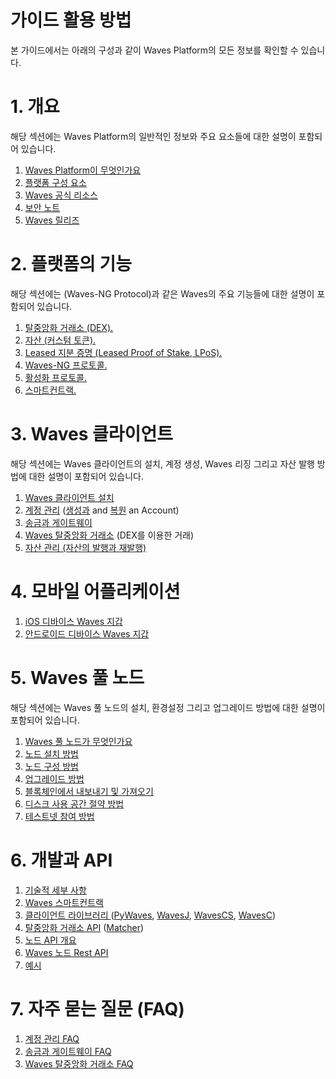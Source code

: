 # 가이드 활용 방법

본 가이드에서는 아래의 구성과 같이 Waves Platform의 모든 정보를 확인할 수 있습니다.

# 1. 개요

해당 섹션에는 Waves Platform의 일반적인 정보와 주요 요소들에 대한 설명이 포함되어 있습니다.

1. [Waves Platform이 무엇인가요](/README.md)
2. [플랫폼 구성 요소](/overview/platform-components.md)
3. [Waves 공식 리소스](/overview/waves-official-resources.md)
4. [보안 노트](/overview/security-notes.md)
5. [Waves 릴리즈](/overview/waves-releases.md)

# 2. 플랫폼의 기능

해당 섹션에는 \(Waves-NG Protocol\)과 같은 Waves의 주요 기능들에 대한 설명이 포함되어 있습니다.

1. [탈중앙화 거래소 \(DEX\).](/platform-features/decentralized-cryptocurrency-exchange-dex.md)
2. [자산 \(커스텀 토큰\).](/platform-features/assets-custom-tokens.md)
3. [Leased 지분 증명 \(Leased Proof of Stake, LPoS\).](/platform-features/leased-proof-of-stake-lpos.md)
4. [Waves-NG 프로토콜.](/platform-features/waves-ng-protocol.md)
5. [활성화 프로토콜.](/platform-features/activation-protocol.md)
6. [스마트컨트랙.](/platform-features/smart-contracts.md)

# 3. Waves 클라이언트

해당 섹션에는 Waves 클라이언트의 설치, 계정 생성, Waves 리징 그리고 자산 발행 방법에 대한 설명이 포함되어 있습니다.

1. [Waves 클라이언트 설치](/waves-client/install-waves-client.md)
2. [계정 관리](/waves-client/account-management.md) \([생성과](/waves-client/account-management/creating-an-account.md) and [복원](/waves-client/account-management/restore-an-account.md) an Account\)
3. [송금과 게이트웨이](/waves-client/wallet-management.md)
4. [Waves 탈중앙화 거래소](/waves-client/waves-dex.md) \(DEX를 이용한 거래\)
5. [자산 관리 \(자산의 발행과 재발행\)](/waves-client/assets-management.md)

# 4. 모바일 어플리케이션

1. [iOS 디바이스 Waves 지갑](/mobile-apps/iOS.md)
2. [안드로이드 디바이스 Waves 지갑](/mobile-apps/android.md)

# 5. Waves 풀 노드

해당 섹션에는 Waves 풀 노드의 설치, 환경설정 그리고 업그레이드 방법에 대한 설명이 포함되어 있습니다.

1. [Waves 풀 노드가 무엇인가요](/waves-full-node/what-is-a-full-node.md)
2. [노드 설치 방법](/waves-full-node/how-to-install-a-node/how-to-install-a-node.md)
3. [노드 구성 방법](/waves-full-node/how-to-configure-a-node.md)
4. [업그레이드 방법](/waves-full-node/upgrading.md)
5. [블록체인에서 내보내기 및 가져오기](/waves-full-node/export-and-import-from-the-blockchain.md)
6. [디스크 사용 공간 절약 방법](/waves-full-node/reducing-disk-space-usage.md)
7. [테스트넷 참여 방법](/waves-full-node/joining-testnet.md)

# 6. 개발과 API

1. [기술적 세부 사항](/technical-details/technical-details.md)
2. [Waves 스마트컨트랙](/technical-details/waves-contracts-language-description.md)
3. [클라이언트 라이브러리 ](/development-and-api/client-libraries.md)\([PyWaves](/development-and-api/client-libraries/pywaves.md), [WavesJ](/development-and-api/client-libraries/wavesj.md), [WavesCS](/development-and-api/client-libraries/wavescs.md), [WavesC](/development-and-api/client-libraries/waves-c.md)\)
4. [탈중앙화 거래소 API](/development-and-api/dex-api.md) \([Matcher](/development-and-api/dex-api/matcher.md)\)
5. [노드 API 개요](https://legacy.gitbook.com/book/waves-platform/wavesdocs/edit#)
6. [Waves 노드 Rest API](/development-and-api/waves-node-rest-api.md)
7. [예시](/development-and-api/examples.md)

# 7. 자주 묻는 질문 \(FAQ\)

1. [계정 관리 FAQ](/frequently-asked-questions-faq/account-management-faq.md)
2. [송금과 게이트웨이 FAQ](/frequently-asked-questions-faq/transfers-and-gateways-faq.md)
3. [Waves 탈중앙화 거래소 FAQ](/frequently-asked-questions-faq/waves-dex-faq.md)
